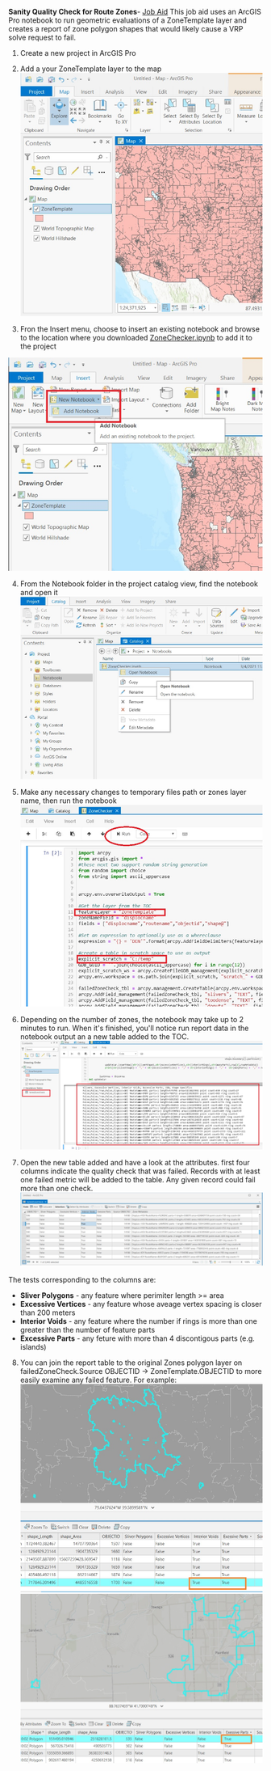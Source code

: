  **Sanity Quality Check for Route Zones**- [Job Aid](https://en.wiktionary.org/wiki/job_aid)
This job aid uses an ArcGIS Pro notebook to run geometric evaluations of a ZoneTemplate layer and creates a report of zone polygon shapes that would likely cause a VRP solve request to fail. 
1. Create a new project in ArcGIS Pro
2. Add a your ZoneTemplate layer to the map
![Image for Add Zones](https://github.com/rConger/doc_images/blob/main/ZonesLayer.jpg?raw=true)

3. Fron the Insert menu, choose to insert an existing notebook and browse to the location where you downloaded [ZoneChecker.ipynb](https://github.com/EsriPS/enterprise-route-management/commit/cce72a38f3d93997c7b468dfb65115b2ab617a96) to add it to the project

![Image for Add Notebook](https://github.com/rConger/doc_images/blob/main/addNotebook1.jpg?raw=true)

4. From the Notebook folder in the project catalog view, find the notebook and open it
![Image for Open Notebook](https://github.com/rConger/doc_images/blob/main/OpenNotebook.jpg?raw=true)

5. Make any necessary changes to temporary files path or zones layer name, then run the notebook 
![Image for Adjust and Run Notebook](https://github.com/rConger/doc_images/blob/main/AdjustNotebookAndRun.jpg?raw=true)

6. Depending on the number of zones, the notebook may take up to 2 minutes to run. When it's finished, you'll notice run report data in the notebook output an a new table added to the TOC. 
![Image for Run Complete](https://github.com/rConger/doc_images/blob/main/RunReport.jpg?raw=true)

7. Open the new table added and have a look at the attributes. first four columns indicate the quality check that was failed. Records with at least one failed metric will be added to the table. Any given record could fail more than one check. 
![Image for Report Table](https://github.com/rConger/doc_images/blob/main/ReportTable.jpg?raw=true)

The tests corresponding to the columns are:
* **Sliver Polygons** - any feature where perimiter length >= area
* **Excessive Vertices** - any feature whose aveage vertex spacing is closer than 200 meters
* **Interior Voids** - any feature where the number if rings is more than one greater than the number of feature parts
* **Excessive Parts** - any feture with more than 4 discontigous parts (e.g. islands)

8. You can join the report table to the original Zones polygon layer on failedZoneCheck.Source OBJECTID -> ZoneTemplate.OBJECTID to more easily examine any failed feature. For example:   
![Image for Failed Check](https://github.com/rConger/doc_images/blob/main/FailedCheck1.jpg?raw=true)
![Image for Failed Check](https://github.com/rConger/doc_images/blob/main/FailedCheck2.jpg?raw=true)
